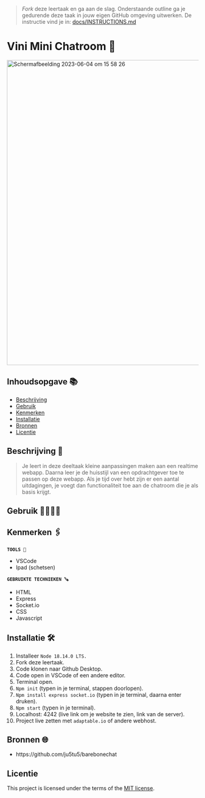 > _Fork_ deze leertaak en ga aan de slag. Onderstaande outline ga je gedurende deze taak in jouw eigen GitHub omgeving uitwerken. De instructie vind je in: [docs/INSTRUCTIONS.md](docs/INSTRUCTIONS.md)

# Vini Mini Chatroom 🥚

<img width="800" alt="Scherm­afbeelding 2023-06-04 om 15 58 26" src="https://github.com/Nazneen05x/Vini-Mini-chatroom/assets/112861261/3ed39423-6f52-41a0-8c6c-90f676c4afb6">


## Inhoudsopgave 📚

- [Beschrijving](#beschrijving)
- [Gebruik](#gebruik)
- [Kenmerken](#kenmerken)
- [Installatie](#installatie)
- [Bronnen](#bronnen)
- [Licentie](#licentie)

## Beschrijving 📃

> Je leert in deze deeltaak kleine aanpassingen maken aan een realtime webapp. Daarna leer je de huisstijl van een opdrachtgever toe te passen op deze webapp. Als je tijd over hebt zijn er een aantal uitdagingen, je voegt dan functionaliteit toe aan de chatroom die je als basis krijgt.

## Gebruik 👨‍👩‍👧‍👦

<!-- Bij Gebruik staat de user story, hoe het werkt en wat je er mee kan. -->

## Kenmerken 🖇️

<strong>`TOOLS 🧰`</strong>
<ul>
<li>VSCode</li>
<li>Ipad (schetsen)</li>
</ul>

<strong>`GEBRUIKTE TECHNIEKEN 🪚`</strong>
<ul>
<li>HTML</li>
 <li>Express</li>
 <li>Socket.io</li>
<li>CSS</li>
<li>Javascript</li>
</ul>

## Installatie 🛠️

1. Installeer `Node 18.14.0 LTS.`
2. Fork deze leertaak.
3. Code klonen naar Github Desktop.
4. Code open in VSCode of een andere editor.
5. Terminal open.
4. `Npm init` (typen in je terminal, stappen doorlopen).
6. `Npm install express socket.io` (typen in je terminal, daarna enter druken).
7. `Npm start` (typen in je terminal).
8. Localhost: 4242 (live link om je website te zien, link van de server).
9. Project live zetten met `adaptable.io` of andere webhost.

## Bronnen 🌐

<ul>
  <li>https://github.com/ju5tu5/barebonechat</li>
</ul>

## Licentie

This project is licensed under the terms of the [MIT license](./LICENSE).
